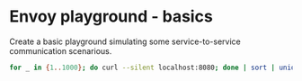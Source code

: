 # Envoy playground - basics

Create a basic playground simulating some service-to-service communication scenarious.

```bash
for _ in {1..1000}; do curl --silent localhost:8080; done | sort | uniq -w 8 -c
```


